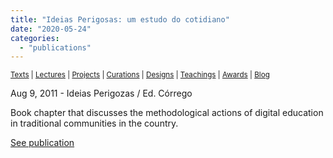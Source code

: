 ```yaml
---
title: "Ideias Perigosas: um estudo do cotidiano"
date: "2020-05-24"
categories: 
  - "publications"
---
```


<small>[Texts](../texts.html) | [Lectures](../lectures.html) | [Projects](../projects.html) | [Curations](../curation.html) | [Designs](../designs.html) | [Teachings](../teachings.html) | [Awards](../awards.html) | <a href="https://readruiz.medium.com/" target="_blank">Blog</a></small>

Aug 9, 2011 - Ideias Perigozas / Ed. Córrego

Book chapter that discusses the methodological actions of digital education in traditional communities in the country.

[See publication](https://catahistorias.files.wordpress.com/2011/01/ideias_perigozas_1aed2.pdf)
